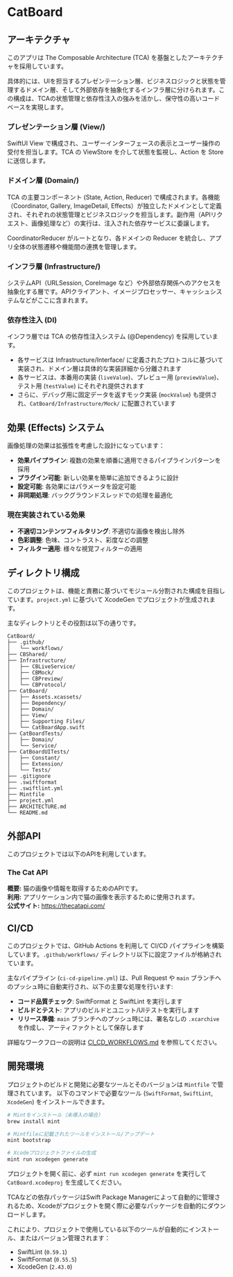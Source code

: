# CatBoard

## アーキテクチャ

このアプリは The Composable Architecture (TCA) を基盤としたアーキテクチャを採用しています。

具体的には、UIを担当するプレゼンテーション層、ビジネスロジックと状態を管理するドメイン層、そして外部依存を抽象化するインフラ層に分けられます。この構成は、TCAの状態管理と依存性注入の強みを活かし、保守性の高いコードベースを実現します。

### プレゼンテーション層 (View/)

SwiftUI View で構成され、ユーザーインターフェースの表示とユーザー操作の受付を担当します。TCA の ViewStore を介して状態を監視し、Action を Store に送信します。

### ドメイン層 (Domain/)

TCA の主要コンポーネント (State, Action, Reducer) で構成されます。各機能（Coordinator, Gallery, ImageDetail, Effects）が独立したドメインとして定義され、それぞれの状態管理とビジネスロジックを担当します。副作用（APIリクエスト、画像処理など）の実行は、注入された依存サービスに委譲します。

CoordinatorReducer がルートとなり、各ドメインの Reducer を統合し、アプリ全体の状態遷移や機能間の連携を管理します。

### インフラ層 (Infrastructure/)

システムAPI（URLSession, CoreImage など）や外部依存関係へのアクセスを抽象化する層です。APIクライアント、イメージプロセッサー、キャッシュシステムなどがここに含まれます。

### 依存性注入 (DI)

インフラ層では TCA の依存性注入システム (@Dependency) を採用しています。

- 各サービスは Infrastructure/Interface/ に定義されたプロトコルに基づいて実装され、ドメイン層は具体的な実装詳細から分離されます
- 各サービスは、本番用の実装 (`liveValue`)、プレビュー用 (`previewValue`)、テスト用 (`testValue`) にそれぞれ提供されます
- さらに、デバッグ用に固定データを返すモック実装 (`mockValue`) も提供され、`CatBoard/Infrastructure/Mock/` に配置されています

## 効果 (Effects) システム

画像処理の効果は拡張性を考慮した設計になっています：

- **効果パイプライン**: 複数の効果を順番に適用できるパイプラインパターンを採用
- **プラグイン可能**: 新しい効果を簡単に追加できるように設計
- **設定可能**: 各効果にはパラメータを設定可能
- **非同期処理**: バックグラウンドスレッドでの処理を最適化

### 現在実装されている効果

- **不適切コンテンツフィルタリング**: 不適切な画像を検出し除外
- **色彩調整**: 色味、コントラスト、彩度などの調整
- **フィルター適用**: 様々な視覚フィルターの適用

## ディレクトリ構成

このプロジェクトは、機能と責務に基づいてモジュール分割された構成を目指しています。`project.yml` に基づいて XcodeGen でプロジェクトが生成されます。

主なディレクトリとその役割は以下の通りです。

```
CatBoard/
├── .github/
│   └── workflows/
├── CBShared/
├── Infrastructure/
│   ├── CBLiveService/
│   ├── CBMock/
│   ├── CBPreview/
│   └── CBProtocol/
├── CatBoard/            
│   ├── Assets.xcassets/
│   ├── Dependency/
│   ├── Domain/
│   ├── View/
│   ├── Supporting Files/
│   └── CatBoardApp.swift
├── CatBoardTests/       
│   ├── Domain/
│   └── Service/
├── CatBoardUITests/     
│   ├── Constant/
│   ├── Extension/
│   └── Tests/
├── .gitignore
├── .swiftformat
├── .swiftlint.yml
├── Mintfile
├── project.yml
├── ARCHITECTURE.md
└── README.md
```


## 外部API

このプロジェクトでは以下のAPIを利用しています。

### The Cat API

**概要:** 猫の画像や情報を取得するためのAPIです。<br>
**利用:** アプリケーション内で猫の画像を表示するために使用されます。<br>
**公式サイト:** https://thecatapi.com/

## CI/CD

このプロジェクトでは、GitHub Actions を利用して CI/CD パイプラインを構築しています。`.github/workflows/` ディレクトリ以下に設定ファイルが格納されています。

主なパイプライン (`ci-cd-pipeline.yml`) は、Pull Request や `main` ブランチへのプッシュ時に自動実行され、以下の主要な処理を行います:
- **コード品質チェック**: SwiftFormat と SwiftLint を実行します
- **ビルドとテスト**: アプリのビルドとユニット/UIテストを実行します
- **リリース準備**: `main` ブランチへのプッシュ時には、署名なしの `.xcarchive` を作成し、アーティファクトとして保存します

詳細なワークフローの説明は [CI_CD_WORKFLOWS.md](./.github/CI_CD_WORKFLOWS.md) を参照してください。

## 開発環境

プロジェクトのビルドと開発に必要なツールとそのバージョンは `Mintfile` で管理されています。
以下のコマンドで必要なツール (`SwiftFormat`, `SwiftLint`, `XcodeGen`) をインストールできます。

```bash
# Mintをインストール（未導入の場合）
brew install mint

# Mintfileに記載されたツールをインストール/アップデート
mint bootstrap

# Xcodeプロジェクトファイルの生成
mint run xcodegen generate
```

プロジェクトを開く前に、必ず `mint run xcodegen generate` を実行して `CatBoard.xcodeproj` を生成してください。

TCAなどの依存パッケージはSwift Package Managerによって自動的に管理されるため、Xcodeがプロジェクトを開く際に必要なパッケージを自動的にダウンロードします。

これにより、プロジェクトで使用している以下のツールが自動的にインストール、またはバージョン管理されます：
- SwiftLint (`0.59.1`)
- SwiftFormat (`0.55.5`)
- XcodeGen (`2.43.0`)

